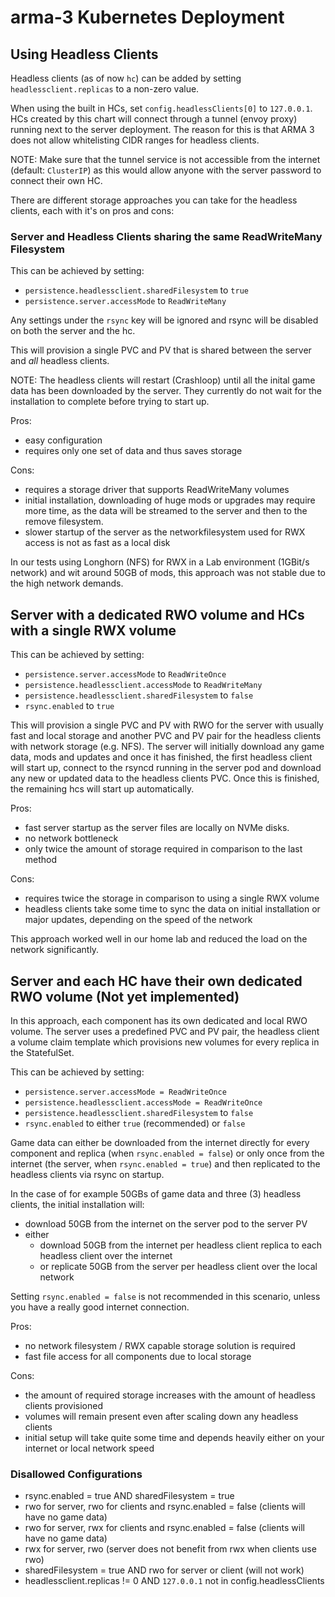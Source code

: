 # arma-3 Kubernetes Deployment

## Using Headless Clients

Headless clients (as of now `hc`) can be added by setting
`headlessclient.replicas` to a non-zero value.

When using the built in HCs, set `config.headlessClients[0]` to `127.0.0.1`. HCs
created by this chart will connect through a tunnel (envoy proxy) running next
to the server deployment. The reason for this is that ARMA 3 does not allow
whitelisting CIDR ranges for headless clients.

NOTE: Make sure that the tunnel service is not accessible from the internet
(default: `ClusterIP`) as this would allow anyone with the server password to
connect their own HC.

There are different storage approaches you can take for the headless clients,
each with it's on pros and cons:

### Server and Headless Clients sharing the same ReadWriteMany Filesystem

This can be achieved by setting:

- `persistence.headlessclient.sharedFilesystem` to `true`
- `persistence.server.accessMode` to `ReadWriteMany`

Any settings under the `rsync` key will be ignored and rsync will be disabled on
both the server and the hc.

This will provision a single PVC and PV that is shared between the server and
_all_ headless clients.

NOTE: The headless clients will restart (Crashloop) until all the inital game
data has been downloaded by the server. They currently do not wait for the
installation to complete before trying to start up.

Pros:

- easy configuration
- requires only one set of data and thus saves storage

Cons:

- requires a storage driver that supports ReadWriteMany volumes
- initial installation, downloading of huge mods or upgrades may require more
  time, as the data will be streamed to the server and then to the remove
  filesystem.
- slower startup of the server as the networkfilesystem used for RWX access is
  not as fast as a local disk

In our tests using Longhorn (NFS) for RWX in a Lab environment (1GBit/s network)
and wit around 50GB of mods, this approach was not stable due to the high
network demands.

## Server with a dedicated RWO volume and HCs with a single RWX volume

This can be achieved by setting:

- `persistence.server.accessMode` to `ReadWriteOnce`
- `persistence.headlessclient.accessMode` to `ReadWriteMany`
- `persistence.headlessclient.sharedFilesystem` to `false`
- `rsync.enabled` to `true`

This will provision a single PVC and PV with RWO for the server with usually
fast and local storage and another PVC and PV pair for the headless clients with
network storage (e.g. NFS). The server will initially download any game data,
mods and updates and once it has finished, the first headless client will start
up, connect to the rsyncd running in the server pod and download any new or
updated data to the headless clients PVC. Once this is finished, the remaining
hcs will start up automatically.

Pros:

- fast server startup as the server files are locally on NVMe disks.
- no network bottleneck
- only twice the amount of storage required in comparison to the last method

Cons:

- requires twice the storage in comparison to using a single RWX volume
- headless clients take some time to sync the data on initial installation or
  major updates, depending on the speed of the network

This approach worked well in our home lab and reduced the load on the network
significantly.

## Server and each HC have their own dedicated RWO volume (Not yet implemented)

In this approach, each component has its own dedicated and local RWO volume. The
server uses a predefined PVC and PV pair, the headless client a volume claim
template which provisions new volumes for every replica in the StatefulSet.

This can be achieved by setting:

- `persistence.server.accessMode = ReadWriteOnce`
- `persistence.headlessclient.accessMode = ReadWriteOnce`
- `persistence.headlessclient.sharedFilesystem` to `false`
- `rsync.enabled` to either `true` (recommended) or `false`

Game data can either be downloaded from the internet directly for every
component and replica (when `rsync.enabled = false`) or only once from the
internet (the server, when `rsync.enabled = true`) and then replicated to the
headless clients via rsync on startup.

In the case of for example 50GBs of game data and three (3) headless clients,
the initial installation will:

- download 50GB from the internet on the server pod to the server PV
- either
  - download 50GB from the internet per headless client replica to each headless
    client over the internet
  - or replicate 50GB from the server per headless client over the local network

Setting `rsync.enabled = false` is not recommended in this scenario, unless you
have a really good internet connection.

Pros:

- no network filesystem / RWX capable storage solution is required
- fast file access for all components due to local storage

Cons:

- the amount of required storage increases with the amount of headless clients
  provisioned
- volumes will remain present even after scaling down any headless clients
- initial setup will take quite some time and depends heavily either on your
  internet or local network speed

### Disallowed Configurations

- rsync.enabled = true AND sharedFilesystem = true
- rwo for server, rwo for clients and rsync.enabled = false (clients will have
  no game data)
- rwo for server, rwx for clients and rsync.enabled = false (clients will have
  no game data)
- rwx for server, rwo (server does not benefit from rwx when clients use rwo)
- sharedFilesystem = true AND rwo for server or client (will not work)
- headlessclient.replicas != 0 AND `127.0.0.1` not in config.headlessClients
